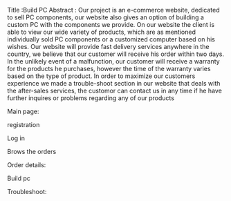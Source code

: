 
Title :Build PC 
Abstract :
Our project is an e-commerce website, dedicated to sell PC components, our website also gives an option of building a custom PC with the components we provide. On our website the client is able to view our wide variety of products, which are as mentioned individually sold PC components or a customized computer based on his wishes.
Our website will provide fast delivery services anywhere in the country, we believe that our customer will receive his order within two days. In the unlikely event of a malfunction, our customer will receive a warranty for the products he purchases, however the time of the warranty varies based on the type of product.
In order to maximize our customers experience we made a trouble-shoot section in our website that deals with the after-sales services, the customor can contact us in any time if he have further inquires or problems regarding any of our products

Main page:

registration

Log in

Brows the orders

Order details:

Build pc

Troubleshoot:
